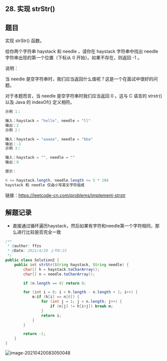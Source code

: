 ## 28. 实现 strStr()

## 题目

实现 strStr() 函数。

给你两个字符串 haystack 和 needle ，请你在 haystack 字符串中找出 needle 字符串出现的第一个位置（下标从 0 开始）。如果不存在，则返回  -1 。

说明：

当 needle 是空字符串时，我们应当返回什么值呢？这是一个在面试中很好的问题。

对于本题而言，当 needle 是空字符串时我们应当返回 0 。这与 C 语言的 strstr() 以及 Java 的 indexOf() 定义相符。

```java
示例 1：

输入：haystack = "hello", needle = "ll"
输出：2
示例 2：

输入：haystack = "aaaaa", needle = "bba"
输出：-1
示例 3：

输入：haystack = "", needle = ""
输出：0
```



```java
提示：

0 <= haystack.length, needle.length <= 5 * 104
haystack 和 needle 仅由小写英文字符组成
```



链接：https://leetcode-cn.com/problems/implement-strstr



## 解题记录

+ 直接通过循环遍历haystack，然后如果有字符和needle第一个字符相同，那么进行比较是否完全一致



```java
/**
 * @author: ffzs
 * @Date: 2021/4/20 上午8:23
 */
public class Solution2 {
    public int strStr(String haystack, String needle) {
        char[] h = haystack.toCharArray();
        char[] n = needle.toCharArray();

        if (n.length == 0) return 0;

        for (int i = 0; i < h.length - n.length + 1; i++) {
            m:if (h[i] == n[0]) {
                for (int j = 1; j < n.length; j++) {
                    if (n[j] != h[i+j]) break m;
                }
                return i;
            }
        }

        return -1;
    }
}
```

![image-20210420083050048](https://gitee.com/ffzs/picture_go/raw/master/img/image-20210420083050048.png)